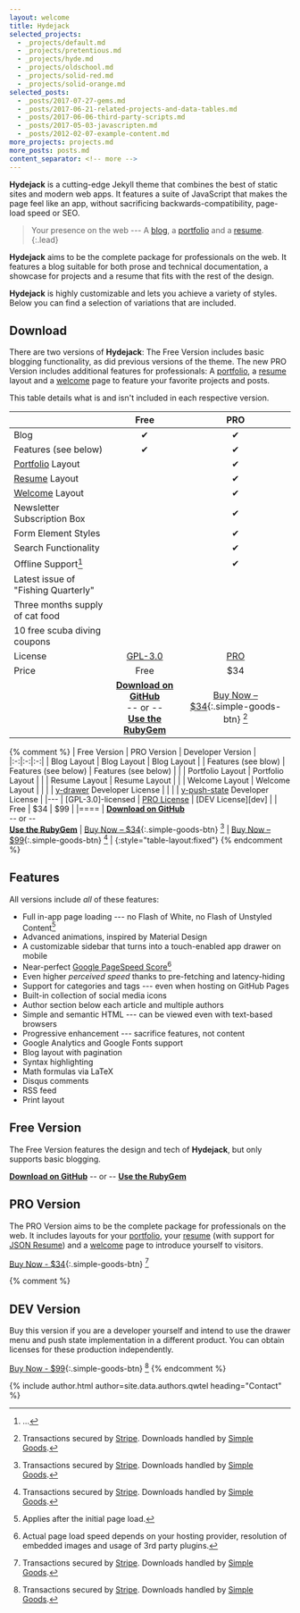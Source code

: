 ```yaml
---
layout: welcome
title: Hydejack
selected_projects:
  - _projects/default.md
  - _projects/pretentious.md
  - _projects/hyde.md
  - _projects/oldschool.md
  - _projects/solid-red.md
  - _projects/solid-orange.md
selected_posts:
  - _posts/2017-07-27-gems.md
  - _posts/2017-06-21-related-projects-and-data-tables.md
  - _posts/2017-06-06-third-party-scripts.md
  - _posts/2017-05-03-javascripten.md
  - _posts/2012-02-07-example-content.md
more_projects: projects.md
more_posts: posts.md
content_separator: <!-- more -->
---
```


**Hydejack** is a cutting-edge Jekyll theme that combines the best of static sites and modern web apps.
It features a suite of JavaScript that makes the page feel like an app,
without sacrificing backwards-compatibility, page-load speed or SEO.

> Your presence on the web --- A [blog], a [portfolio] and a [resume].
{:.lead}

**Hydejack** aims to be the complete package for professionals on the web.
It features a blog suitable for both prose and technical documentation,
a showcase for projects and a resume that fits with the rest of the design.

**Hydejack** is highly customizable and lets you achieve a variety of styles.
Below you can find a selection of variations that are included.

<!-- more -->

## Download
There are two versions of **Hydejack**: The Free Version includes basic blogging functionality,
as did previous versions of the theme.
The new PRO Version includes additional features for professionals:
A [portfolio], a [resume] layout and a [welcome] page to feature your favorite projects and posts.

This table details what is and isn't included in each respective version.

|                                     | Free               | PRO                |
|:------------------------------------|:------------------:|:------------------:|
| Blog                                | &#x2714;           | &#x2714;           |
| Features (see below)                | &#x2714;           | &#x2714;           |
| [Portfolio] Layout                  |                    | &#x2714;           |
| [Resume] Layout                     |                    | &#x2714;           |
| [Welcome] Layout                    |                    | &#x2714;           |
| Newsletter Subscription Box         |                    | &#x2714;           |
| Form Element Styles                 |                    | &#x2714;           |
| Search Functionality                |                    | &#x2714;           |
| Offline Support[^4]                 |                    | &#x2714;           |
| Latest issue of "Fishing Quarterly" |                    |                    |
| Three months supply of cat food     |                    |                    |
| 10 free scuba diving coupons        |                    |                    |
| License                             | [GPL-3.0][license] | [PRO]              |
| Price                               | Free               | $34                |
|| [**Download on GitHub**][github]<br/> -- or -- <br/>[**Use the RubyGem**][gem] | [Buy Now – $34][buy]{:.simple-goods-btn} [^3] |


{% comment %}
| Free Version | PRO Version | Developer Version |
|:-:|:-:|:-:|
| Blog Layout | Blog Layout | Blog Layout |
| Features (see blow) | Features (see below) | Features (see below) |
|  | Portfolio Layout | Portfolio Layout |
|  | Resume Layout | Resume Layout |
|  | Welcome Layout | Welcome Layout |
|  |  | [y-drawer] Developer License |
|  |  | [y-push-state] Developer License |
|---
| [GPL-3.0]-licensed | [PRO License][pro] | [DEV License][dev] |
| Free | $34 | $99 |
|====
| [**Download on GitHub**][github]<br/> -- or -- <br/>[**Use the RubyGem**][gem] | [Buy Now – $34][buy]{:.simple-goods-btn} [^3] | [Buy Now – $99][buy]{:.simple-goods-btn} [^3] |
{:style="table-layout:fixed"}
{% endcomment %}

## Features
All versions include *all* of these features:

* Full in-app page loading --- no Flash of White, no Flash of Unstyled Content[^1]
* Advanced animations, inspired by Material Design
* A customizable sidebar that turns into a touch-enabled app drawer on mobile
* Near-perfect [Google PageSpeed Score][gpss][^2]
* Even higher *perceived speed* thanks to pre-fetching and latency-hiding
* Support for categories and tags --- even when hosting on GitHub Pages
* Built-in collection of social media icons
* Author section below each article and multiple authors
* Simple and semantic HTML --- can be viewed even with text-based browsers
* Progressive enhancement --- sacrifice features, not content
* Google Analytics and Google Fonts support
* Blog layout with pagination
* Syntax highlighting
* Math formulas via LaTeX
* Disqus comments
* RSS feed
* Print layout

## Free Version
The Free Version features the design and tech of **Hydejack**, but only supports basic blogging.

**[Download on GitHub][github]** -- or -- **[Use the RubyGem][gem]**

## PRO Version
The PRO Version aims to be the complete package for professionals on the web.
It includes layouts for your [portfolio], your [resume] (with support for [JSON Resume](https://jsonresume.org/)) and
a [welcome] page to introduce yourself to visitors.

[Buy Now - $34][buy]{:.simple-goods-btn} [^3]

{% comment %}
## DEV Version
Buy this version if you are a developer yourself and intend to use the drawer menu and push state implementation in a different product.
You can obtain licenses for these production independently.


[Buy Now - $99][buy]{:.simple-goods-btn} [^3]
{% endcomment %}

{% include author.html author=site.data.authors.qwtel heading="Contact" %}

<style>
a.simple-goods-btn{text-decoration:none !important}.simple-goods-btn{-moz-box-sizing:border-box !important;-moz-transition:all 0.2s ease !important;-moz-transition:all 0.2s ease !important;-ms-transition:all 0.2s ease !important;-ms-transition:all 0.2s ease !important;-o-transition:all 0.2s ease !important;-o-transition:all 0.2s ease !important;-webkit-box-sizing:border-box !important;-webkit-font-smoothing:subpixel-antialiased !important;-webkit-transition:all 0.2s ease !important;-webkit-transition:all 0.2s ease !important;background-color:#4fb1ba!important;border-radius:3px 3px 3px 3px !important;box-sizing:border-box !important;color:#fff !important;cursor:pointer !important;display:inline-block !important;font-size:16px !important;font-weight:400 !important;margin:0 !important;padding:12px 34px 12px !important;position:relative !important;text-align:center !important;top:0 !important;transition:all 0.2s ease !important;font-family:"HelveticaNeue-Light", "Helvetica Neue Light", "Helvetica Neue", Helvetica, Arial, "Lucida Grande", sans-serif !important;font-weight:bold !important}
</style>

[^1]: Applies after the initial page load.  
[^2]: Actual page load speed depends on your hosting provider, resolution of embedded images and usage of 3rd party plugins.
[^3]: Transactions secured by [Stripe](https://stripe.com). Downloads handled by [Simple Goods](https://simplegoods.co/).
[^4]: ...


[blog]: blog.md
[portfolio]: projects.md
[resume]: resume.md
[download]: download.md
[welcome]: index.md
[license]: LICENSE.md
[pro]: licenses/PRO-license.md
[docs]: docs/6.5.0/index.md

[y-drawer]: https://qwtel.com/y-drawer/
[y-push-state]: https://qwtel.com/y-push-state/

[github]: https://github.com/qwtel/hydejack/releases/tag/v6.5.0
[gem]: https://rubygems.org/gems/jekyll-theme-hydejack/versions/6.5.0
[buy]: https://app.simplegoods.co/i/AQTTVBOE

[gpss]: https://developers.google.com/speed/pagespeed/insights/?url=https%3A%2F%2Fqwtel.com%2Fhydejack%2F
